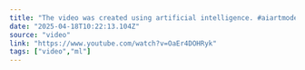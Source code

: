 ```yaml
---
title: "The video was created using artificial intelligence. #aiartmodellookbook #aiart #boxgirl boxgi"
date: "2025-04-18T10:22:13.104Z"
source: "video"
link: "https://www.youtube.com/watch?v=OaEr4DOHRyk"
tags: ["video","ml"]
---
```




